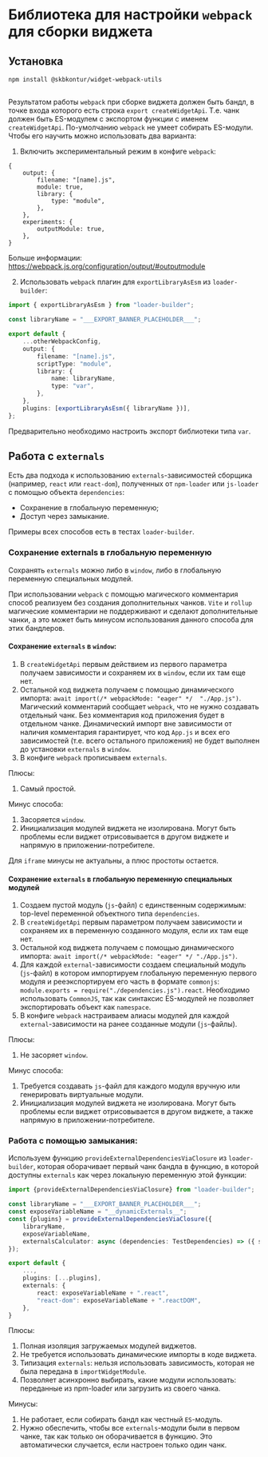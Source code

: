 # Библиотека для настройки `webpack` для сборки виджета

## Установка
`npm install @skbkontur/widget-webpack-utils`

##

Результатом работы `webpack` при сборке виджета должен быть бандл, в точке входа которого есть строка `export createWidgetApi`. Т.е. чанк должен быть ES-модулем с экспортом функции с именем `createWidgetApi`.
По-умолчанию `webpack` не умеет собирать ES-модули. Чтобы его научить можно использовать два варианта:

1. Включить экспериментальный режим в конфиге `webpack`:

```json5
{
    output: {
        filename: "[name].js",
        module: true,
        library: {
            type: "module",
        },
    },
    experiments: {
        outputModule: true,
    },
}
```

Больше информации: https://webpack.js.org/configuration/output/#outputmodule

2. Использовать `webpack` плагин для `exportLibraryAsEsm` из `loader-builder`:

```typescript
import { exportLibraryAsEsm } from "loader-builder";

const libraryName = "___EXPORT_BANNER_PLACEHOLDER___";

export default {
    ...otherWebpackConfig,
    output: {
        filename: "[name].js",
        scriptType: "module",
        library: {
            name: libraryName,
            type: "var",
        },
    },
    plugins: [exportLibraryAsEsm({ libraryName })],
};
```

Предварительно необходимо настроить экспорт библиотеки типа `var`.

## Работа с `externals`

Есть два подхода к использованию `externals`-зависимостей сборщика (например, `react` или `react-dom`), полученных от `npm-loader` или `js-loader` с помощью объекта `dependencies`:

-   Сохранение в глобальную переменную;
-   Доступ через замыкание.

Примеры всех способов есть в тестах `loader-builder`.

### Сохранение externals в глобальную переменную

Сохранять `externals` можно либо в `window`, либо в глобальную переменную специальных модулей.

При использовании `webpack` с помощью магического комментария способ реализуем без создания дополнительных чанков. `Vite` и `rollup` магические комментарии не поддерживают и сделают дополнительные чанки, а это может быть минусом использования данного способа для этих бандлеров.

#### Сохранение `externals` в `window`:

1. В `createWidgetApi` первым действием из первого параметра получаем зависимости и сохраняем их в `window`, если их там еще нет.
2. Остальной код виджета получаем с помощью динамического импорта: `await import(/* webpackMode: "eager" */  "./App.js")`. Магический комментарий сообщает `webpack`, что не нужно создавать отдельный чанк. Без комментария код приложения будет в отдельном чанке. Динамический импорт вне зависимости от наличия комментария гарантирует, что код `App.js` и всех его зависимостей (т.е. всего остального приложения) не будет выполнен до установки `externals` в `window`.
3. В конфиге `webpack` прописываем `externals`.

Плюсы:

1. Самый простой.

Минус способа:

1. Засоряется `window`.
2. Инициализация модулей виджета не изолирована. Могут быть проблемы если виджет отрисовывается в другом виджете и напрямую в приложении-потребителе.

Для `iframe` минусы не актуальны, а плюс простоты остается.

#### Сохранение `externals` в глобальную переменную специальных модулей

1. Создаем пустой модуль (`js`-файл) с единственным содержимым: top-level переменной объектного типа `dependencies`.
2. В `createWidgetApi` первым параметром получаем зависимости и сохраняем их в переменную созданного модуля, если их там еще нет.
3. Остальной код виджета получаем с помощью динамического импорта: `await import(/* webpackMode: "eager" */ "./App.js")`.
4. Для каждой `external`-зависимости создаем специальный модуль (`js`-файл) в котором импортируем глобальную переменную первого модуля и рееэкспортируем его часть в формате `commonjs`: `module.exports = require("./dependencies.js").react`. Необходимо использовать `CommonJS`, так как синтаксис ES-модулей не позволяет экспортировать объект как `namespace`.
5. В конфиге `webpack` настраиваем алиасы модулей для каждой `external`-зависимости на ранее созданные модули (`js`-файлы).

Плюсы:

1. Не засоряет `window`.

Минус способа:

1. Требуется создавать `js`-файл для каждого модуля вручную или генерировать виртуальные модули.
2. Инициализация модулей виджета не изолирована. Могут быть проблемы если виджет отрисовывается в другом виджете, а также напрямую в приложении-потребителе.

### Работа с помощью замыкания:

Используем функцию `provideExternalDependenciesViaClosure` из `loader-builder`, которая оборачивает первый чанк бандла в функцию, в которой доступны `externals` как через локальную переменную этой функции:

```typescript
import {provideExternalDependenciesViaClosure} from "loader-builder";

const libraryName = "___EXPORT_BANNER_PLACEHOLDER___";
const exposeVariableName = "__dynamicExternals__";
const {plugins} = provideExternalDependenciesViaClosure({
    libraryName,
    exposeVariableName,
    externalsCalculator: async (dependencies: TestDependencies) => ({ success: true, value: dependencies.externals }),
});

export default {
    ...,
    plugins: [...plugins],
    externals: {
        react: exposeVariableName + ".react",
        "react-dom": exposeVariableName + ".reactDOM",
    },
}
```

Плюсы:

1. Полная изоляция загружаемых модулей виджетов.
2. Не требуется использовать динамические импорты в коде виджета.
3. Типизация `externals`: нельзя использовать зависимость, которая не была передана в `importWidgetModule`.
4. Позволяет асинхронно выбирать, какие модули использовать: переданные из npm-loader или загрузить из своего чанка.

Минусы:

1. Не работает, если собирать бандл как честный `ES`-модуль.
2. Нужно обеспечить, чтобы все `externals`-модули были в первом чанке, так как только он оборачивается в функцию. Это автоматически случается, если настроен только один чанк.
